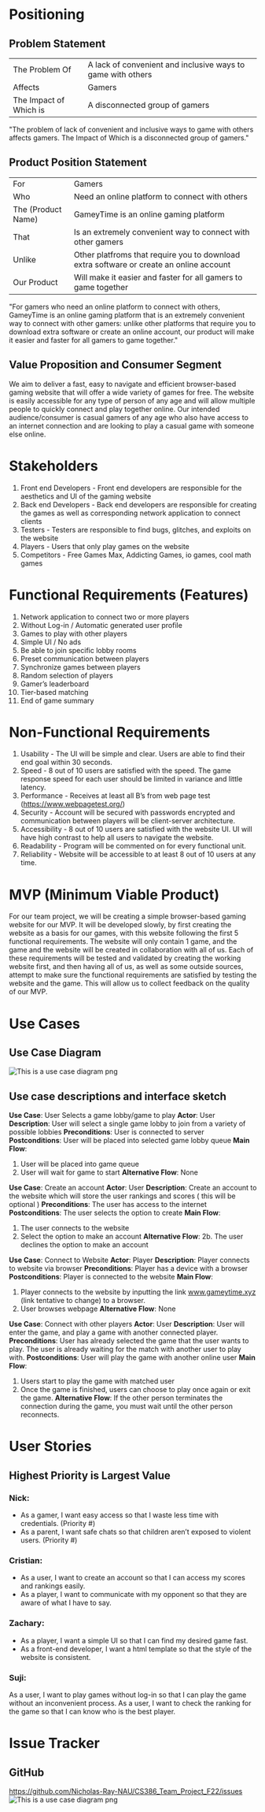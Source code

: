 # Positioning
##    Problem Statement
|||
| -------------- | ---------------------- |
| The Problem Of | A lack of convenient and inclusive ways to game with others |
| Affects | Gamers |
| The Impact of Which is | A disconnected group of gamers |

"The problem of lack of convenient and inclusive ways to game with others affects gamers. The Impact of Which is a disconnected group of gamers."

##    Product Position Statement
|||
| -------------- | ---------------------- |
| For | Gamers |
| Who | Need an online platform to connect with others |
| The (Product Name) | GameyTime is an online gaming platform |
| That | Is an extremely convenient way to connect with other gamers |
| Unlike | Other platfroms that require you to download extra software or create an online account |
| Our Product | Will make it easier and faster for all gamers to game together  |

"For gamers who need an online platform to connect with others, GameyTime is an online gaming platform that is an extremely convenient way to connect with other gamers: unlike other platforms that require you to download extra software or create an online account, our product will make it easier and faster for all gamers to game together."

##    Value Proposition and Consumer Segment
   We aim to deliver a fast, easy to navigate and efficient browser-based gaming website that will offer a wide variety of games for free. The website is easily accessible for any type of person of any age and will allow multiple people to quickly connect and play together online. Our intended audience/consumer is casual gamers of any age who also have access to an internet connection and are looking to play a casual game with someone else online.

# Stakeholders
1. Front end Developers - Front end developers are responsible for the aesthetics and UI of the gaming website
2. Back end Developers - Back end developers are responsible for creating the games as well as corresponding network application to connect clients
3. Testers - Testers are responsible to find bugs, glitches, and exploits on the website
4. Players - Users that only play games on the website
5. Competitors - Free Games Max, Addicting Games, io games, cool math games 

# Functional Requirements (Features)
1. Network application to connect two or more players
2. Without Log-in / Automatic generated user profile
3. Games to play with other players
4. Simple UI / No ads
5. Be able to join specific lobby rooms
6. Preset communication between players 
7. Synchronize games between players
8. Random selection of players
9. Gamer’s leaderboard
10. Tier-based matching
11. End of game summary

# Non-Functional Requirements
1. Usability - The UI will be simple and clear. Users are able to find their end goal within 30 seconds.
2. Speed - 8 out of 10 users are satisfied with the speed. The game response speed for each user should be limited in variance and little latency. 
3. Performance - Receives at least all B’s from web page test (https://www.webpagetest.org/)
3. Security - Account will be secured with passwords encrypted and communication between players will be client-server architecture.
4. Accessibility - 8 out of 10 users are satisfied with the website UI. UI will have high contrast to help all users to navigate the website.
5. Readability - Program will be commented on for every functional unit.
6. Reliability -  Website will be accessible to at least 8 out of 10 users at any time.

# MVP (Minimum Viable Product)
For our team project, we will be creating a simple browser-based gaming website for our MVP. It will be developed slowly, by first creating the website as a basis for our games, with this website following the first 5 functional requirements. The website will only contain 1 game, and the game and the website will be created in collaboration with all of us. Each of these requirements will be tested and validated by creating the working website first, and then having all of us, as well as some outside sources, attempt to make sure the functional requirements are satisfied by testing the website and the game. This will allow us to collect feedback on the quality of our MVP.

# Use Cases
##    Use Case Diagram
![This is a use case diagram png](/Images/GameyTime_-_Use_case.png)
##    Use case descriptions and interface sketch
**Use Case**: User Selects a game lobby/game to play
**Actor**: User
**Description**: User will select a single game lobby to join from a variety of possible lobbies
**Preconditions**: User is connected to server
**Postconditions**: User will be placed into selected game lobby queue
**Main Flow**:
1. User will be placed into game queue
2. User will wait for game to start
**Alternative Flow**:
None

**Use Case**: Create an account
**Actor**: User
**Description**: Create an account to the website which will store the user rankings and scores ( this will be optional ) 
**Preconditions**: The user has access to the internet 
**Postconditions**: The user selects  the option to create 
**Main Flow**:
1. The user connects to the website
2. Select the option to make an account
**Alternative Flow**:
2b. The user declines the option to make an account

**Use Case**: Connect to Website
**Actor**: Player 
**Description**: Player connects to website via browser
**Preconditions**: Player has a device with a browser
**Postconditions**: Player is connected to the website
**Main Flow**:
1. Player connects to the website by inputting the link www.gameytime.xyz (link tentative to change) to a browser. 
2. User browses webpage
**Alternative Flow**:
None

**Use Case**: Connect with other players
**Actor**: User 
**Description**: User will enter the game, and play a game with another connected player.
**Preconditions**: User has already selected the game that the user wants to play. The user is already waiting for the match with another user to play with.
**Postconditions**: User will play the game with another online user 
**Main Flow**:
1. Users start to play the game with matched user
2. Once the game is finished, users can choose to play once again or exit the game.
**Alternative Flow**: 
 If the other person terminates the connection during the game, you must wait until the other person reconnects.

# User Stories
## Highest Priority is Largest Value
### Nick:
- As a gamer, I want easy access so that I waste less time with credentials. (Priority #)
- As a parent, I want safe chats so that children aren’t exposed to violent users. (Priority #)

### Cristian:
- As a user, I want to create an account so that I can access my scores and rankings easily.
- As a player, I want to communicate with my opponent so that they are aware of what I have to say.

### Zachary:
- As a player, I want a simple UI so that I can find my desired game fast.
- As a front-end developer, I want a html template so that the style of the website is consistent.

### Suji:
As a user, I want to play games without log-in so that I can play the game without an inconvenient process.
As a user, I want to check the ranking for the game so that I can know who is the best player.

# Issue Tracker
## GitHub
https://github.com/Nicholas-Ray-NAU/CS386_Team_Project_F22/issues
![This is a use case diagram png](/Images/IssueTrackerImage.png)
